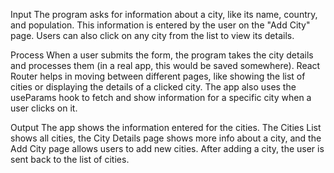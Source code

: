 Input
The program asks for information about a city, like its name, country, and population. This information is entered by the user on the "Add City" page. Users can also click on any city from the list to view its details.

Process
When a user submits the form, the program takes the city details and processes them (in a real app, this would be saved somewhere). React Router helps in moving between different pages, like showing the list of cities or displaying the details of a clicked city. The app also uses the useParams hook to fetch and show information for a specific city when a user clicks on it.

Output
The app shows the information entered for the cities. The Cities List shows all cities, the City Details page shows more info about a city, and the Add City page allows users to add new cities. After adding a city, the user is sent back to the list of cities.

